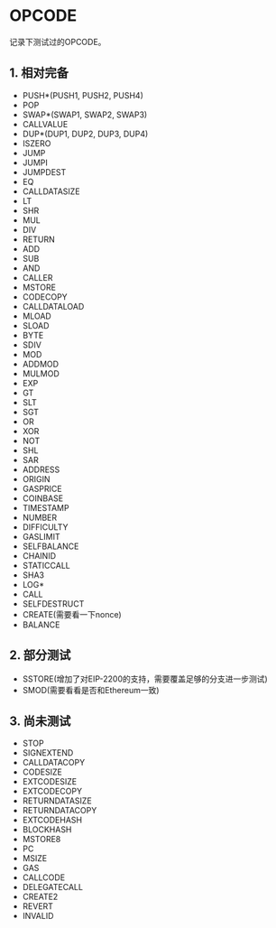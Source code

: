 # OPCODE

记录下测试过的OPCODE。

## 1. 相对完备

- PUSH*(PUSH1, PUSH2, PUSH4)
- POP
- SWAP*(SWAP1, SWAP2, SWAP3)
- CALLVALUE
- DUP*(DUP1, DUP2, DUP3, DUP4)
- ISZERO
- JUMP
- JUMPI
- JUMPDEST
- EQ
- CALLDATASIZE
- LT
- SHR
- MUL
- DIV
- RETURN
- ADD
- SUB
- AND
- CALLER
- MSTORE
- CODECOPY
- CALLDATALOAD
- MLOAD
- SLOAD
- BYTE
- SDIV
- MOD
- ADDMOD
- MULMOD
- EXP
- GT
- SLT
- SGT
- OR
- XOR
- NOT
- SHL
- SAR
- ADDRESS
- ORIGIN
- GASPRICE
- COINBASE
- TIMESTAMP
- NUMBER
- DIFFICULTY
- GASLIMIT
- SELFBALANCE
- CHAINID
- STATICCALL
- SHA3
- LOG*
- CALL
- SELFDESTRUCT
- CREATE(需要看一下nonce)
- BALANCE

## 2. 部分测试

- SSTORE(增加了对EIP-2200的支持，需要覆盖足够的分支进一步测试)
- SMOD(需要看看是否和Ethereum一致)

## 3. 尚未测试

- STOP
- SIGNEXTEND
- CALLDATACOPY
- CODESIZE
- EXTCODESIZE
- EXTCODECOPY
- RETURNDATASIZE
- RETURNDATACOPY
- EXTCODEHASH
- BLOCKHASH
- MSTORE8
- PC
- MSIZE
- GAS
- CALLCODE
- DELEGATECALL
- CREATE2
- REVERT
- INVALID
